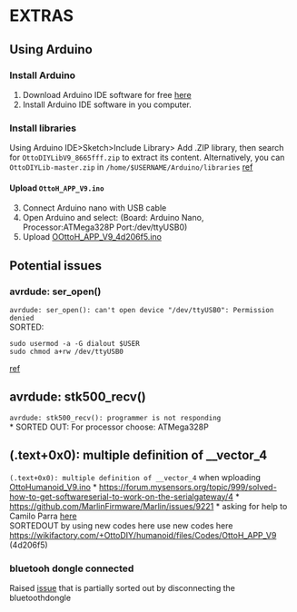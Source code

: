 # EXTRAS

## Using Arduino 
### Install Arduino 
1. Download Arduino IDE software for free [here](https://www.arduino.cc/en/Main/Software)
2. Install Arduino IDE software in you computer.

### Install libraries
Using Arduino IDE>Sketch>Include Library> Add .ZIP library, then search for `OttoDIYLibV9_8665fff.zip` 
to extract its content. Alternatively, you can `OttoDIYLib-master.zip` in `/home/$USERNAME/Arduino/libraries`
[ref](https://learn.adafruit.com/adafruit-all-about-arduino-libraries-install-use/how-to-install-a-library)

#### Upload `OttoH_APP_V9.ino`
3. Connect Arduino nano with USB cable
4. Open Arduino and select: (Board: Arduino Nano, Processor:ATMega328P Port:/dev/ttyUSB0)
5. Upload [OOttoH_APP_V9_4d206f5.ino](libraries/OttoH_APP_V9_4d206f5/OttoH_APP_V9_4d206f5.ino)


## Potential issues

### avrdude: ser_open() 
`avrdude: ser_open(): can't open device "/dev/ttyUSB0": Permission denied`  
SORTED:
```   
sudo usermod -a -G dialout $USER
sudo chmod a+rw /dev/ttyUSB0
```
[ref](https://askubuntu.com/questions/1056314/uploading-code-to-arduino-gives-me-the-error-avrdude-ser-open-cant-open-d)

## avrdude: stk500_recv() 
`avrdude: stk500_recv(): programmer is not responding`  
    * SORTED OUT: For processor choose: ATMega328P 
 
## (.text+0x0): multiple definition of __vector_4  
 `(.text+0x0): multiple definition of __vector_4` when wploading [OttoHumanoid_V9.ino](libraries/OttoHumanoid_V9.ino)
    * https://forum.mysensors.org/topic/999/solved-how-to-get-softwareserial-to-work-on-the-serialgateway/4
    * https://github.com/MarlinFirmware/Marlin/issues/9221 
    * asking for help to Camilo Parra [here](https://wikifactory.com/+OttoDIY/humanoid/issues/error-compiling-for-board-arduino-nano-text0x0-multiple-definition-of-vector3)  
    SORTEDOUT by using new codes here use new codes here https://wikifactory.com/+OttoDIY/humanoid/files/Codes/OttoH_APP_V9 (4d206f5)   
     

### bluetooh dongle connected  
Raised [issue](https://wikifactory.com/+OttoDIY/humanoid/issues/errors-avrdude-stk500recv-avrdude-stk500getsync) 
 that is partially sorted out by disconnecting the bluetoothdongle

